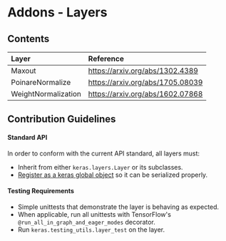 # Addons - Layers

## Contents
| Layer  | Reference                                     |
|:----------------------- |:-----------------------------|
| Maxout | https://arxiv.org/abs/1302.4389               |
| PoinareNormalize | https://arxiv.org/abs/1705.08039    |
| WeightNormalization | https://arxiv.org/abs/1602.07868 |


## Contribution Guidelines
#### Standard API
In order to conform with the current API standard, all layers
must:
 * Inherit from either `keras.layers.Layer` or its subclasses.
 * [Register as a keras global object](https://github.com/tensorflow/addons/blob/master/tensorflow_addons/utils/python/keras_utils.py)
  so it can be serialized properly.

#### Testing Requirements
 * Simple unittests that demonstrate the layer is behaving as expected.
 * When applicable, run all unittests with TensorFlow's
  `@run_all_in_graph_and_eager_modes` decorator.
 * Run `keras.testing_utils.layer_test` on the layer.

